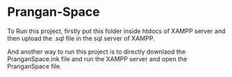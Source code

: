 # Prangan-Space
To Run this project, firstly put this folder inside htdocs of XAMPP server and then upload the .sql file in the sql server of XAMPP.

And another way to run this project is to directly downlaod the PranganSpace.ink file and run the XAMPP server and open the PranganSpace file.
